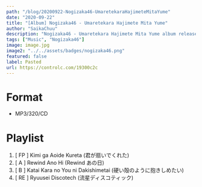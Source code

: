 ```yaml
---
path: "/blog/20200922-Nogizaka46-UmaretekaraHajimeteMitaYume"
date: "2020-09-22"
title: "[Album] Nogizaka46 - Umaretekara Hajimete Mita Yume"
author: "SaikaChuu"
description: "Nogizaka46 - Umaretekara Hajimete Mita Yume album released. Recommended Music!"
tags: ["Music", "Nogizaka46"]
image: image.jpg
image2: "../../assets/badges/nogizaka46.png"
featured: false
label: Pasted
url: https://controlc.com/19300c2c
---
```


# Format

- MP3/320/CD

# Playlist

1. [ FP ] Kimi ga Aoide Kureta (君が扇いでくれた)
2. [ A ] Rewind Ano Hi (Rewind あの日)
3. [ B ] Katai Kara no You ni Dakishimetai (硬い殻のように抱きしめたい)
4. [ RE ] Ryuusei Discotech (流星ディスコティック)
